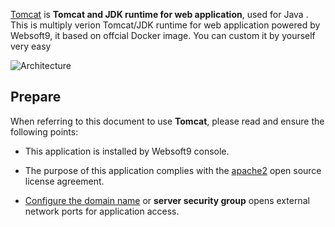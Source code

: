 [Tomcat](https://hub.docker.com/_/tomcat) is **Tomcat and JDK runtime for web application**, used for Java . This is multiply verion Tomcat/JDK runtime for web application powered by Websoft9, it based on offcial Docker image. You can custom it by yourself very easy


![Architecture](https://libs.websoft9.com/Websoft9/DocsPicture/en/runtime/runtime-web-websoft9.png)


## Prepare

When referring to this document to use **Tomcat**, please read and ensure the following points:

- This application is installed by Websoft9 console.

- The purpose of this application complies with the [apache2](https://opensource.org/licenses/Apache-2.0) open source license agreement.

- [Configure the domain name](./domain-set) or **server security group** opens external network ports for application access.